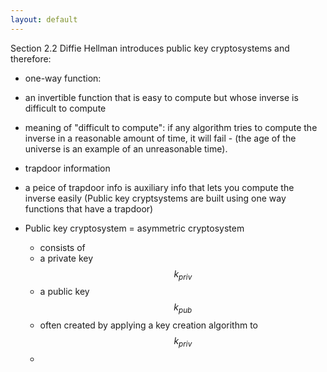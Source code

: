 ```yaml
---
layout: default
---
```


Section 2.2
Diffie Hellman introduces public key cryptosystems and therefore:
* one-way function: 
 * an invertible function that is easy to compute but whose inverse is difficult to compute
 * meaning of "difficult to compute": if any algorithm tries to compute the inverse in a reasonable amount of time, it will fail - (the age of the universe is an example of an unreasonable time). 
 
 * trapdoor information
  * a peice of trapdoor info is auxiliary info that lets you compute the inverse easily (Public key cryptsystems are built using one way functions that have a trapdoor) 

* Public key cryptosystem = asymmetric cryptosystem
  * consists of 
  * a private key $$k_{priv}$$
  * a public key $$k_{pub}$$
   * often created by applying a key creation algorithm to $$k_{priv}$$ 
   *  
 
 
